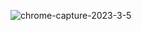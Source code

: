 ![chrome-capture-2023-3-5](https://user-images.githubusercontent.com/55556476/230122371-c06207d1-2e04-4aca-8c4d-ff2467a4f0b7.png)
